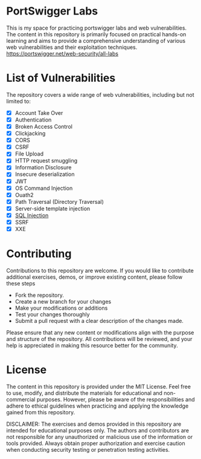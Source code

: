 # PortSwigger Labs
This is my space for practicing portswigger labs and web vulnerabilities. The content in this repository is primarily focused on practical hands-on learning and aims to provide a comprehensive understanding of various web vulnerabilities and their exploitation techniques. https://portswigger.net/web-security/all-labs

# List of Vulnerabilities
The repository covers a wide range of web vulnerabilities, including but not limited to:
- [x] Account Take Over
- [x] Authentication
- [x] Broken Access Control
- [x] Clickjacking
- [x] CORS
- [x] CSRF
- [x] File Upload
- [x] HTTP request smuggling
- [x] Information Disclosure
- [x] Insecure deserialization
- [x] JWT
- [x] OS Command Injection
- [x] Ouath2
- [x] Path Traversal (Directory Traversal)
- [x] Server-side template injection
- [x] [SQL Injection](https://github.com/aboelkassem/portswigger-labs/tree/main/SQL%20Injection)
- [x] SSRF
- [x] XXE

# Contributing

Contributions to this repository are welcome. If you would like to contribute additional exercises, demos, or improve existing content, please follow these steps
- Fork the repository.
- Create a new branch for your changes
- Make your modifications or additions
- Test your changes thoroughly
- Submit a pull request with a clear description of the changes made.

Please ensure that any new content or modifications align with the purpose and structure of the repository. All contributions will be reviewed, and your help is appreciated in making this resource better for the community.
# License

The content in this repository is provided under the MIT License. Feel free to use, modify, and distribute the materials for educational and non-commercial purposes. However, please be aware of the responsibilities and adhere to ethical guidelines when practicing and applying the knowledge gained from this repository.

DISCLAIMER: The exercises and demos provided in this repository are intended for educational purposes only. The authors and contributors are not responsible for any unauthorized or malicious use of the information or tools provided. Always obtain proper authorization and exercise caution when conducting security testing or penetration testing activities.


